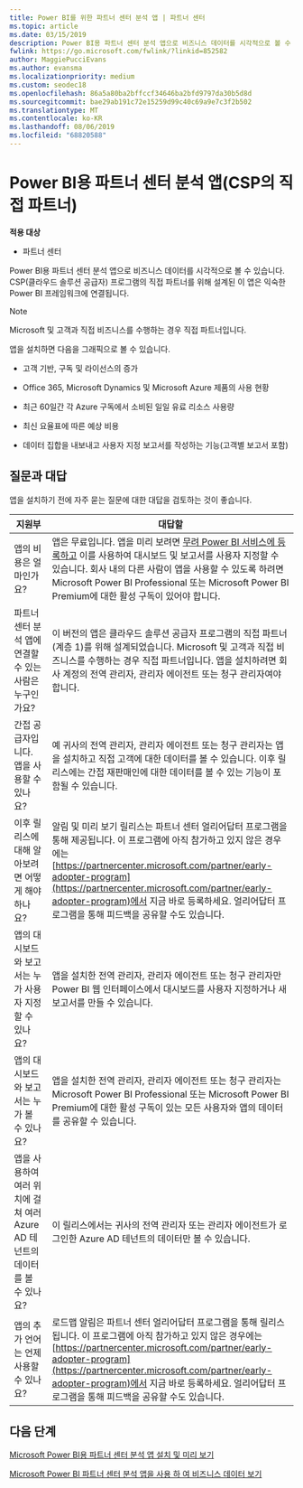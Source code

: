 ```yaml
---
title: Power BI를 위한 파트너 센터 분석 앱 | 파트너 센터
ms.topic: article
ms.date: 03/15/2019
description: Power BI용 파트너 센터 분석 앱으로 비즈니스 데이터를 시각적으로 볼 수 있습니다.
fwlink: https://go.microsoft.com/fwlink/?linkid=852582
author: MaggiePucciEvans
ms.author: evansma
ms.localizationpriority: medium
ms.custom: seodec18
ms.openlocfilehash: 86a5a80ba2bffccf34646ba2bfd9797da30b5d8d
ms.sourcegitcommit: bae29ab191c72e15259d99c40c69a9e7c3f2b502
ms.translationtype: MT
ms.contentlocale: ko-KR
ms.lasthandoff: 08/06/2019
ms.locfileid: "68820588"
---
```

# <a name="partner-center-analytics-app-for-power-bi-direct-partners-in-csp"></a>Power BI용 파트너 센터 분석 앱(CSP의 직접 파트너)

**적용 대상**

- 파트너 센터

Power BI용 파트너 센터 분석 앱으로 비즈니스 데이터를 시각적으로 볼 수 있습니다. CSP(클라우드 솔루션 공급자) 프로그램의 직접 파트너를 위해 설계된 이 앱은 익숙한 Power BI 프레임워크에 연결됩니다. 

> [!NOTE]  
> Microsoft 및 고객과 직접 비즈니스를 수행하는 경우 직접 파트너입니다. 

앱을 설치하면 다음을 그래픽으로 볼 수 있습니다. 

-   고객 기반, 구독 및 라이선스의 증가

-   Office 365, Microsoft Dynamics 및 Microsoft Azure 제품의 사용 현황

-   최근 60일간 각 Azure 구독에서 소비된 일일 유료 리소스 사용량

-   최신 요율표에 따른 예상 비용

-   데이터 집합을 내보내고 사용자 지정 보고서를 작성하는 기능(고객별 보고서 포함)

## <a name="frequently-asked-questions"></a>질문과 대답

앱을 설치하기 전에 자주 묻는 질문에 대한 대답을 검토하는 것이 좋습니다. 

| **지원부** | **대답할** |
| --- | ---------- |
| 앱의 비용은 얼마인가요? | 앱은 무료입니다. 앱을 미리 보려면 [무려 Power BI 서비스에 등록하고](https://go.microsoft.com/fwlink/p/?linkid=845347) 이를 사용하여 대시보드 및 보고서를 사용자 지정할 수 있습니다. 회사 내의 다른 사람이 앱을 사용할 수 있도록 하려면 Microsoft Power BI Professional 또는 Microsoft Power BI Premium에 대한 활성 구독이 있어야 합니다. |
| 파트너 센터 분석 앱에 연결할 수 있는 사람은 누구인가요? | 이 버전의 앱은 클라우드 솔루션 공급자 프로그램의 직접 파트너(계층 1)를 위해 설계되었습니다. Microsoft 및 고객과 직접 비즈니스를 수행하는 경우 직접 파트너입니다. 앱을 설치하려면 회사 계정의 전역 관리자, 관리자 에이전트 또는 청구 관리자여야 합니다. |
| 간접 공급자입니다. 앱을 사용할 수 있나요? | 예 귀사의 전역 관리자, 관리자 에이전트 또는 청구 관리자는 앱을 설치하고 직접 고객에 대한 데이터를 볼 수 있습니다. 이후 릴리스에는 간접 재판매인에 대한 데이터를 볼 수 있는 기능이 포함될 수 있습니다. |
| 이후 릴리스에 대해 알아보려면 어떻게 해야 하나요? | 알림 및 미리 보기 릴리스는 파트너 센터 얼리어답터 프로그램을 통해 제공됩니다. 이 프로그램에 아직 참가하고 있지 않은 경우에는 [https://partnercenter.microsoft.com/partner/early-adopter-program](https://partnercenter.microsoft.com/partner/early-adopter-program)에서 지금 바로 등록하세요. 얼리어답터 프로그램을 통해 피드백을 공유할 수도 있습니다. |
| 앱의 대시보드와 보고서는 누가 사용자 지정할 수 있나요? | 앱을 설치한 전역 관리자, 관리자 에이전트 또는 청구 관리자만 Power BI 웹 인터페이스에서 대시보드를 사용자 지정하거나 새 보고서를 만들 수 있습니다. |
| 앱의 대시보드와 보고서는 누가 볼 수 있나요? | 앱을 설치한 전역 관리자, 관리자 에이전트 또는 청구 관리자는 Microsoft Power BI Professional 또는 Microsoft Power BI Premium에 대한 활성 구독이 있는 모든 사용자와 앱의 데이터를 공유할 수 있습니다. |
| 앱을 사용하여 여러 위치에 걸쳐 여러 Azure AD 테넌트의 데이터를 볼 수 있나요? | 이 릴리스에서는 귀사의 전역 관리자 또는 관리자 에이전트가 로그인한 Azure AD 테넌트의 데이터만 볼 수 있습니다. | 
| 앱의 추가 언어는 언제 사용할 수 있나요? | 로드맵 알림은 파트너 센터 얼리어답터 프로그램을 통해 릴리스됩니다. 이 프로그램에 아직 참가하고 있지 않은 경우에는 [https://partnercenter.microsoft.com/partner/early-adopter-program](https://partnercenter.microsoft.com/partner/early-adopter-program)에서 지금 바로 등록하세요. 얼리어답터 프로그램을 통해 피드백을 공유할 수도 있습니다. | 



## <a name="next-steps"></a>다음 단계

[Microsoft Power BI용 파트너 센터 분석 앱 설치 및 미리 보기](power-bi-app-for-direct-partners-install.md)

[Microsoft Power BI 파트너 센터 분석 앱을 사용 하 여 비즈니스 데이터 보기](power-bi-app-for-direct-partners-use.md)
